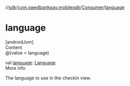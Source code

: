 //[sdk](../../../index.md)/[com.swedbankpay.mobilesdk](../index.md)/[Consumer](index.md)/[language](language.md)



# language  
[androidJvm]  
Content  
@(value = language)  
  
val [language](language.md): [Language](../-language/index.md)  
More info  


The language to use in the checkin view.

  



